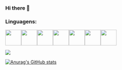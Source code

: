 ### Hi there 👋

<link rel="stylesheet" href="https://cdn.jsdelivr.net/gh/devicons/devicon@v2.15.1/devicon.min.css">

### Linguagens:



<img height=50 src="https://cdn.jsdelivr.net/gh/devicons/devicon/icons/python/python-original.svg"/><img height=50 src="https://cdn.jsdelivr.net/gh/devicons/devicon/icons/java/java-original.svg"/><img height=50 src="https://cdn.jsdelivr.net/gh/devicons/devicon/icons/html5/html5-original.svg" /><img height=50 src="https://cdn.jsdelivr.net/gh/devicons/devicon/icons/css3/css3-original.svg" /><img height=50 src="https://cdn.jsdelivr.net/gh/devicons/devicon/icons/react/react-original.svg" /><img height=50 src="https://cdn.jsdelivr.net/gh/devicons/devicon/icons/git/git-plain.svg"/><img height=50 src="https://cdn.jsdelivr.net/gh/devicons/devicon/icons/github/github-original.svg"/>


<img src="https://github-readme-stats.vercel.app/api/top-langs?username=zluvsand"/>

[![Anurag's GitHub stats](https://github-readme-stats.vercel.app/api?username=FernandoNogueiraDev)](https://github.com/anuraghazra/github-readme-stats)
